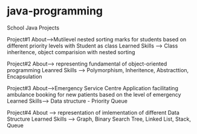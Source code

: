 # java-programming
School Java Projects

Project#1
  About-->Mutilevel nested sorting marks for students based on different priority levels with Student as class
  Learned Skills --> Class inheritence, object comparision with nested sorting
  
Project#2
  About--> representing fundamental of object-oriented programming
  Leanred Skills --> Polymorphism, Inheritence, Abstracttion, Encapsulation
  
Project#3
About-->Emergency Service Centre Application facilitating ambulance booking for new patients based on the level of emergency
Learned Skills--> Data structure - Priority Queue

Project#4
About --> representation of imlementation of different Data Structure
Learned Skills --> Graph, Binary Search Tree, Linked List, Stack, Queue

  
